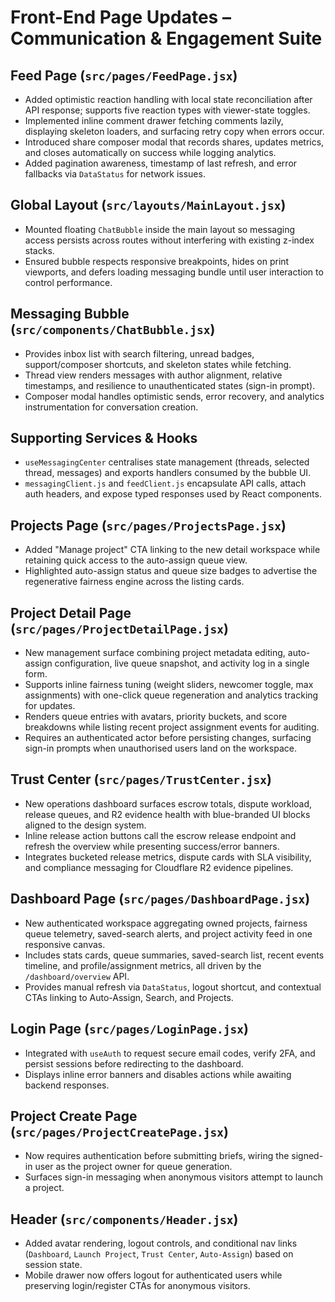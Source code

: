 # Front-End Page Updates – Communication & Engagement Suite

## Feed Page (`src/pages/FeedPage.jsx`)
- Added optimistic reaction handling with local state reconciliation after API response; supports five reaction types with viewer-state toggles.
- Implemented inline comment drawer fetching comments lazily, displaying skeleton loaders, and surfacing retry copy when errors occur.
- Introduced share composer modal that records shares, updates metrics, and closes automatically on success while logging analytics.
- Added pagination awareness, timestamp of last refresh, and error fallbacks via `DataStatus` for network issues.

## Global Layout (`src/layouts/MainLayout.jsx`)
- Mounted floating `ChatBubble` inside the main layout so messaging access persists across routes without interfering with existing z-index stacks.
- Ensured bubble respects responsive breakpoints, hides on print viewports, and defers loading messaging bundle until user interaction to control performance.

## Messaging Bubble (`src/components/ChatBubble.jsx`)
- Provides inbox list with search filtering, unread badges, support/composer shortcuts, and skeleton states while fetching.
- Thread view renders messages with author alignment, relative timestamps, and resilience to unauthenticated states (sign-in prompt).
- Composer modal handles optimistic sends, error recovery, and analytics instrumentation for conversation creation.

## Supporting Services & Hooks
- `useMessagingCenter` centralises state management (threads, selected thread, messages) and exports handlers consumed by the bubble UI.
- `messagingClient.js` and `feedClient.js` encapsulate API calls, attach auth headers, and expose typed responses used by React components.

## Projects Page (`src/pages/ProjectsPage.jsx`)
- Added "Manage project" CTA linking to the new detail workspace while retaining quick access to the auto-assign queue view.
- Highlighted auto-assign status and queue size badges to advertise the regenerative fairness engine across the listing cards.

## Project Detail Page (`src/pages/ProjectDetailPage.jsx`)
- New management surface combining project metadata editing, auto-assign configuration, live queue snapshot, and activity log in a single form.
- Supports inline fairness tuning (weight sliders, newcomer toggle, max assignments) with one-click queue regeneration and analytics tracking for updates.
- Renders queue entries with avatars, priority buckets, and score breakdowns while listing recent project assignment events for auditing.
- Requires an authenticated actor before persisting changes, surfacing sign-in prompts when unauthorised users land on the workspace.

## Trust Center (`src/pages/TrustCenter.jsx`)
- New operations dashboard surfaces escrow totals, dispute workload, release queues, and R2 evidence health with blue-branded UI blocks aligned to the design system.
- Inline release action buttons call the escrow release endpoint and refresh the overview while presenting success/error banners.
- Integrates bucketed release metrics, dispute cards with SLA visibility, and compliance messaging for Cloudflare R2 evidence pipelines.

## Dashboard Page (`src/pages/DashboardPage.jsx`)
- New authenticated workspace aggregating owned projects, fairness queue telemetry, saved-search alerts, and project activity feed in one responsive canvas.
- Includes stats cards, queue summaries, saved-search list, recent events timeline, and profile/assignment metrics, all driven by the `/dashboard/overview` API.
- Provides manual refresh via `DataStatus`, logout shortcut, and contextual CTAs linking to Auto-Assign, Search, and Projects.

## Login Page (`src/pages/LoginPage.jsx`)
- Integrated with `useAuth` to request secure email codes, verify 2FA, and persist sessions before redirecting to the dashboard.
- Displays inline error banners and disables actions while awaiting backend responses.

## Project Create Page (`src/pages/ProjectCreatePage.jsx`)
- Now requires authentication before submitting briefs, wiring the signed-in user as the project owner for queue generation.
- Surfaces sign-in messaging when anonymous visitors attempt to launch a project.

## Header (`src/components/Header.jsx`)
- Added avatar rendering, logout controls, and conditional nav links (`Dashboard`, `Launch Project`, `Trust Center`, `Auto-Assign`) based on session state.
- Mobile drawer now offers logout for authenticated users while preserving login/register CTAs for anonymous visitors.
